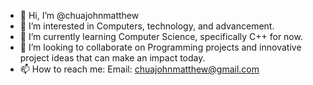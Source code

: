 - 👋 Hi, I’m @chuajohnmatthew
- 👀 I’m interested in Computers, technology, and advancement.
- 🌱 I’m currently learning Computer Science, specifically C++ for now.
- 💞️ I’m looking to collaborate on Programming projects and innovative project ideas that can make an impact today.
- 📫 How to reach me: Email: chuajohnmatthew@gmail.com

<!---
chuajohnmatthew/chuajohnmatthew is a ✨ special ✨ repository because its `README.md` (this file) appears on your GitHub profile.
You can click the Preview link to take a look at your changes.
--->
